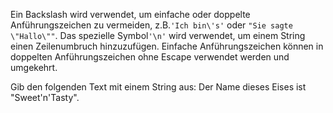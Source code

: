 Ein Backslash wird verwendet,
um einfache oder doppelte
Anführungszeichen zu vermeiden,
z.B.`'Ich bin\'s'` oder `"Sie sagte
\"Hallo\""`. Das spezielle
Symbol`'\n'` wird verwendet,
um einem String einen Zeilenumbruch
hinzuzufügen.
Einfache Anführungszeichen
können in doppelten Anführungszeichen
ohne Escape verwendet werden und
umgekehrt.

Gib den folgenden Text
mit einem String aus:
Der Name dieses Eises ist
"Sweet'n'Tasty".
